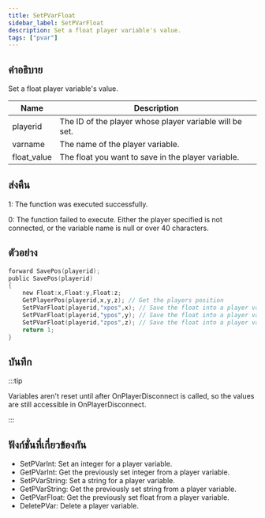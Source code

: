 ```yaml
---
title: SetPVarFloat
sidebar_label: SetPVarFloat
description: Set a float player variable's value.
tags: ["pvar"]
---
```


## คำอธิบาย

Set a float player variable's value.

| Name        | Description                                             |
| ----------- | ------------------------------------------------------- |
| playerid    | The ID of the player whose player variable will be set. |
| varname     | The name of the player variable.                        |
| float_value | The float you want to save in the player variable.      |

## ส่งคืน

1: The function was executed successfully.

0: The function failed to execute. Either the player specified is not connected, or the variable name is null or over 40 characters.

## ตัวอย่าง

```c
forward SavePos(playerid);
public SavePos(playerid)
{
    new Float:x,Float:y,Float:z;
    GetPlayerPos(playerid,x,y,z); // Get the players position
    SetPVarFloat(playerid,"xpos",x); // Save the float into a player variable
    SetPVarFloat(playerid,"ypos",y); // Save the float into a player variable
    SetPVarFloat(playerid,"zpos",z); // Save the float into a player variable
    return 1;
}
```

## บันทึก

:::tip

Variables aren't reset until after OnPlayerDisconnect is called, so the values are still accessible in OnPlayerDisconnect.

:::

## ฟังก์ชั่นที่เกี่ยวข้องกัน

- SetPVarInt: Set an integer for a player variable.
- GetPVarInt: Get the previously set integer from a player variable.
- SetPVarString: Set a string for a player variable.
- GetPVarString: Get the previously set string from a player variable.
- GetPVarFloat: Get the previously set float from a player variable.
- DeletePVar: Delete a player variable.
